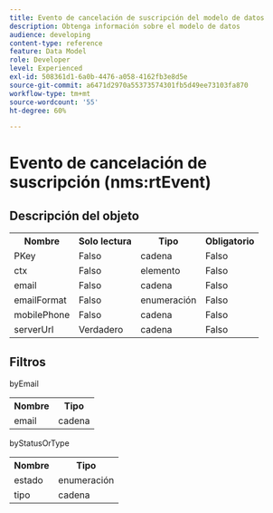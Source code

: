 ```yaml
---
title: Evento de cancelación de suscripción del modelo de datos
description: Obtenga información sobre el modelo de datos
audience: developing
content-type: reference
feature: Data Model
role: Developer
level: Experienced
exl-id: 508361d1-6a0b-4476-a058-4162fb3e8d5e
source-git-commit: a6471d2970a55373574301fb5d49ee73103fa870
workflow-type: tm+mt
source-wordcount: '55'
ht-degree: 60%

---
```


# Evento de cancelación de suscripción (nms:rtEvent)

## Descripción del objeto

<table>
               <tr>
                  <th>Nombre</th>
                  <th>Solo lectura</th>
                  <th>Tipo</th>
                  <th>Obligatorio</th>
               </tr>
               <tr>
                  <td>PKey</td>
                  <td>Falso</td>
                  <td>cadena</td>
                  <td>Falso</td>
               </tr>
               <tr>
                  <td>ctx</td>
                  <td>Falso</td>
                  <td>elemento</td>
                  <td>Falso</td>
               </tr>
               <tr>
                  <td>email</td>
                  <td>Falso</td>
                  <td>cadena</td>
                  <td>Falso</td>
               </tr>
               <tr>
                  <td>emailFormat</td>
                  <td>Falso</td>
                  <td>enumeración</td>
                  <td>Falso</td>
               </tr>
               <tr>
                  <td>mobilePhone</td>
                  <td>Falso</td>
                  <td>cadena</td>
                  <td>Falso</td>
               </tr>
               <tr>
                  <td>serverUrl</td>
                  <td>Verdadero</td>
                  <td>cadena</td>
                  <td>Falso</td>
               </tr>
            </table>

## Filtros

byEmail

<table>
    <tr>
    <th>Nombre</th>
    <th>Tipo</th>
    </tr>
    <tr>
    <td>email</td>
    <td>cadena</td>
    </tr>
</table>

byStatusOrType

<table>
        <tr>
        <th>Nombre</th>
        <th>Tipo</th>
        </tr>
        <tr>
        <td>estado</td>
        <td>enumeración</td>
        </tr>
        <tr>
        <td>tipo</td>
        <td>cadena</td>
        </tr>
    </table>
